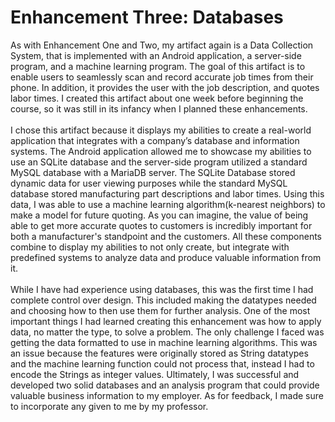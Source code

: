 # Enhancement Three: Databases 

As with Enhancement One and Two, my artifact again is a Data Collection System, that is implemented with an Android application, a server-side program, and a machine learning program. The goal of this artifact is to enable users to seamlessly scan and record accurate job times from their phone. In addition, it provides the user with the job description, and quotes labor times. I created this artifact about one week before beginning the course, so it was still in its infancy when I planned these enhancements.<br/>
  <br/>
I chose this artifact because it displays my abilities to create a real-world application that integrates with a company’s database and information systems. The Android application allowed me to showcase my abilities to use an SQLite database and the server-side program utilized a standard MySQL database with a MariaDB server. The SQLite Database stored dynamic data for user viewing purposes while the standard MySQL database stored manufacturing part descriptions and labor times. Using this data, I was able to use a machine learning algorithm(k-nearest neighbors) to make a model for future quoting. As you can imagine, the value of being able to get more accurate quotes to customers is incredibly important for both a manufacturer's standpoint and the customers. All these components combine to display my abilities to not only create, but integrate with predefined systems to analyze data and produce valuable information from it.<br/>
  <br/>
  	While I have had experience using databases, this was the first time I had complete control over design. This included making the datatypes needed and choosing how to then use them for further analysis. One of the most important things I had learned creating this enhancement was how to apply data, no matter the type, to solve a problem. The only challenge I faced was getting the data formatted to use in machine learning algorithms. This was an issue because the features were originally stored as String datatypes and the machine learning function could not process that, instead I had to encode the Strings as integer values. Ultimately, I was successful and developed two solid databases and an analysis program that could provide valuable business information to my employer. As for feedback, I made sure to incorporate any given to me by my professor.
